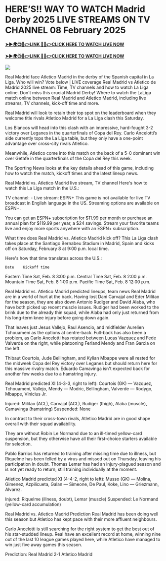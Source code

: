 # HERE’S!! WAY TO WATCH Madrid Derby 2025 LIVE STREAMS ON TV CHANNEL 08 February 2025


**[➤►🌍📺📱👉LINK 🔴✅👉CLICK HERE TO WATCH LIVE NOW](http://ultravibetv.com/soccer-pm-zit/?v=Jr+Git)**

**[➤►🌍📺📱👉LINK 🔴✅👉CLICK HERE TO WATCH LIVE NOW](http://ultravibetv.com/soccer-pm-zit/?v=Jr+Git)**

[![](https://blogger.googleusercontent.com/img/b/R29vZ2xl/AVvXsEgw86QcRTQHa_0UF_R0Ce_BfmEP5mTpVruRVIlWCPMMqp8oWxkzZavuKovDSK7oHt7t7csMbgy3jKUoCHU7kED_YXGoogHBc3NxSi3Jurev7bBa3b51d-V1n3mFx857KlyS0FiziJpcUdJgJFovmDw3IASQPNDjw8eVi3p9JbVffFfUQEfkj3-qYllz/s686/soccer.gif)](http://ultravibetv.com/soccer-pm-zit/?v=Jr+Git)

Real Madrid face Atletico Madrid in the derby of the Spanish capital in La Liga. Who will win? Vote below | LIVE coverage Real Madrid vs Atletico de Madrid 2025 live stream: Time, TV channels and how to watch La Liga online. Don't miss this crucial Madrid Derby! Where to watch the LaLiga match online between Real Madrid and Atletico Madrid, including live streams, TV channels, kick-off time and more.

Real Madrid will look to retain their top spot on the leaderboard when they welcome title rivals Atletico Madrid for a La Liga clash this Saturday.

Los Blancos will head into this clash with an impressive, hard-fought 3-2 victory over Leganes in the quarterfinals of Copa del Rey. Carlo Ancelotti’s side currently tops the La Liga table, but they only have a one-point advantage over cross-city rivals Atletico.

Meanwhile, Atletico come into this match on the back of a 5-0 dominant win over Getafe in the quarterfinals of the Copa del Rey this week.

The Sporting News looks at the key details ahead of this game, including how to watch the match, kickoff times and the latest lineup news.

Real Madrid vs. Atletico Madrid live stream, TV channel
Here's how to watch this La Liga match in the U.S.:

TV channel: -
Live stream: ESPN+
This game is not available for live TV broadcast in English language in the US. Streaming options are available on ESPN+.

You can get an ESPN+ subscription for $11.99 per month or purchase an annual plan for $119.99 per year, a $24 savings. Stream your favorite teams live and enjoy more sports anywhere with an ESPN+ subscription.

What time does Real Madrid vs. Atletico Madrid kick off?
This La Liga clash takes place at the Santiago Bernabeu Stadium in Madrid, Spain and kicks off on Saturday, February 8 at 9:00 p.m. local time.

Here's how that time translates across the U.S.:

 	Date	Kickoff time
Eastern Time	Sat, Feb. 8	3:00 p.m.
Central Time	Sat, Feb. 8	2:00 p.m.
Mountain Time	Sat, Feb. 8	1:00 p.m.
Pacific Time	Sat, Feb. 8	12:00 p.m.

Real Madrid vs. Atletico Madrid predicted lineups, team news
Real Madrid are in a world of hurt at the back. Having lost Dani Carvajal and Eder Militao for the season, they are also down Antonio Rudiger and David Alaba, who have both picked up recent muscle issues. Rudiger had been worked to the brink due to the already thin squad, while Alaba had only just returned from his long-term knee injury before going down again.

That leaves just Jesus Vallejo, Raul Asencio, and midfielder Aurelien Tchouameni as the options at centre-back. Full-back has also been a problem, as Carlo Ancelotti has rotated between Lucas Vazquez and Fede Valverde on the right, while platooning Ferland Mendy and Fran Garcia on the left.

Thibaut Courtois, Jude Bellingham, and Kylian Mbappe were all rested for the midweek Copa del Rey victory over Leganes but should return here for this massive rivalry match. Eduardo Camavinga isn't expected back for another few weeks due to a hamstring injury.

Real Madrid predicted XI (4-3-3, right to left): Courtois (GK) — Vazquez, Tchouameni, Vallejo, Mendy — Modric, Bellingham, Valverde — Rodygo, Mbappe, Vinicius Jr.

Injured: Militao (ACL), Carvajal (ACL), Rudiger (thigh), Alaba (muscle), Camavinga (hamstring)
Suspended: None

In contrast to their cross-town rivals, Atletico Madrid are in good shape overall with their squad availability.

They are without Robin Le Normand due to an ill-timed yellow-card suspension, but they otherwise have all their first-choice starters available for selection.

Pablo Barrios has returned to training after missing time due to illness, but Riquelme has been felled by a virus and missed out on Thursday, leaving his participation in doubt. Thomas Lemar has had an injury-plagued season and is not yet ready to return, still training individually at the moment.

Atletico Madrid predicted XI (4-4-2, right to left): Musso (GK) — Molina, Gimenez, Azpilicueta, Galan — Simeone, De Paul, Koke, Lino — Griezmann, Alvarez.

Injured: Riquelme (illness, doubt), Lemar (muscle)
Suspended: Le Normand (yellow-card accumulation)

Real Madrid vs. Atletico Madrid Prediction 
Real Madrid has been doing well this season but Atletico has kept pace with their more affluent neighbours.

Carlo Ancelotti is still searching for the right system to get the best out of his star-studded lineup. Real have an excellent record at home, winning nine out of the last 10 league games played here, while Atletico have managed to win just five away games this season.

Prediction: Real Madrid 2-1 Atletico Madrid
